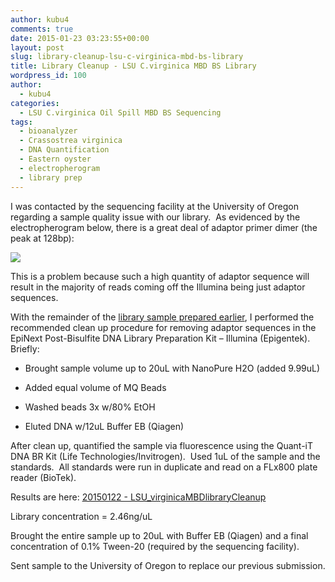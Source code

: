 ```yaml
---
author: kubu4
comments: true
date: 2015-01-23 03:23:55+00:00
layout: post
slug: library-cleanup-lsu-c-virginica-mbd-bs-library
title: Library Cleanup - LSU C.virginica MBD BS Library
wordpress_id: 100
author:
  - kubu4
categories:
  - LSU C.virginica Oil Spill MBD BS Sequencing
tags:
  - bioanalyzer
  - Crassostrea virginica
  - DNA Quantification
  - Eastern oyster
  - electropherogram
  - library prep
---
```


I was contacted by the sequencing facility at the University of Oregon regarding a sample quality issue with our library.  As evidenced by the electropherogram below, there is a great deal of adaptor primer dimer (the peak at 128bp):

[![](https://eagle.fish.washington.edu/Arabidopsis/20150120_LSUoilNGSlibraryBioanalyzer.png)](http://eagle.fish.washington.edu/Arabidopsis/20150120_LSUoilNGSlibraryBioanalyzer.png)



This is a problem because such a high quantity of adaptor sequence will result in the majority of reads coming off the Illumina being just adaptor sequences.

With the remainder of the [library sample prepared earlier](2014/12/22/bisulfite-ngs-library-lsu-c-virginica-oil-spill-mbd-bisulfite-dna-sequencing-submission.html), I performed the recommended clean up procedure for removing adaptor sequences in the EpiNext Post-Bisulfite DNA Library Preparation Kit – Illumina (Epigentek).    Briefly:





  * Brought sample volume up to 20uL with NanoPure H2O (added 9.99uL)



  * Added equal volume of MQ Beads



  * Washed beads 3x w/80% EtOH



  * Eluted DNA w/12uL Buffer EB (Qiagen)






After clean up, quantified the sample via fluorescence using the Quant-iT DNA BR Kit (Life Technologies/Invitrogen).  Used 1uL of the sample and the standards.  All standards were run in duplicate and read on a FLx800 plate reader (BioTek).

Results are here: [20150122 - LSU_virginicaMBDlibraryCleanup](httpss://docs.google.com/spreadsheets/d/1g2frcvTw4lYq3jXhUhDYTORjOdWNyRN9s3ksDKQHiRI/edit?usp=sharing)

Library concentration = 2.46ng/uL

Brought the entire sample up to 20uL with Buffer EB (Qiagen) and a final concentration of 0.1% Tween-20 (required by the sequencing facility).

Sent sample to the University of Oregon to replace our previous submission.
